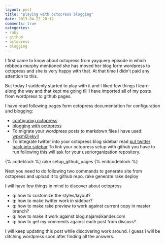 ```yaml
---
layout: post
title: "playing with octopress blogging"
date: 2013-04-22 20:12
comments: true
categories: 
- ruby 
- github 
- octopress
- blogging
---
```

I first came to know about octopress from yayquery episode in which rebbeca murphy mentioned she has moved her blog form wordpress to octopress and she is very happy with that. At that time I didn't paid any attention to this. 

But today I suddenly started to play with it and I liked few things I learn along the way and that kept me going till I have imported all of my posts from wordpress to github pages.


I have read following pages form octopress documentation for configuration and blogging:

* [configuring octopress](http://octopress.org/docs/configuring/)
* [blogging with octopress](http://octopress.org/docs/blogging/)
* To migrate your wordpress posts to markdown files i have used [wpxml2jekyll](https://github.com/theaob/wpXml2Jekyll)
* To integrate twitter into your octopress blog sidebar read [put twitter back into sidebar](http://blog.jmac.org/blog/2013/03/30/putting-twitter-back-into-octopress/)
To link your octopress setup with github you have to run following this will ask for your user/organization repository.

{% codeblock %}
	rake setup_github_pages
{% endcodeblock %}

Next you need to do following two commands to generate site from octopress and upload it to github repo.
	rake generate
	rake deploy

I will have few things in mind to discover about octopress

* q: how to customize the styles/layout?
* q: how to make twitter work in sidebar?
* q: how to make rake preview to work against current copy in master branch?
* q: how to make it work against blog.najamsikander.com
* q: how to get my comments against each post from discuss?

I will keep updating this post while discovering work around. I guess i will be ditching wordpress soon after finding all the answers.